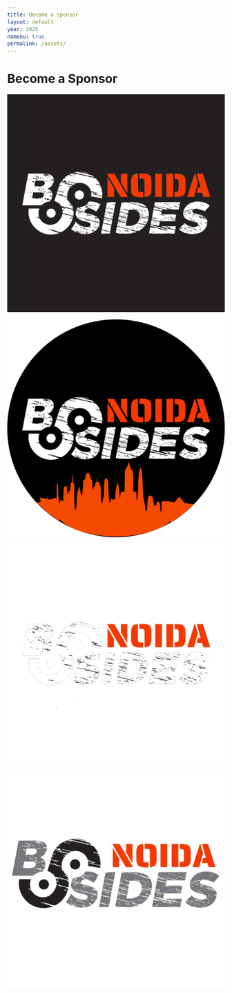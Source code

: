 ```yaml
---
title: Become a sponsor
layout: default
year: 2025
nomenu: true
permalink: /assets/
---
```

# Become a Sponsor

![alt text](img/head/bsidesnoida_default_blackbg_noanm.png)

![alt text](img/head/bsidesnoida_default_blackbg.png)

![alt text](img/head/bsidesnoida_default_NOBG.png)

![alt text](img/head/bsidesnoida_nobg_bkwt.png)